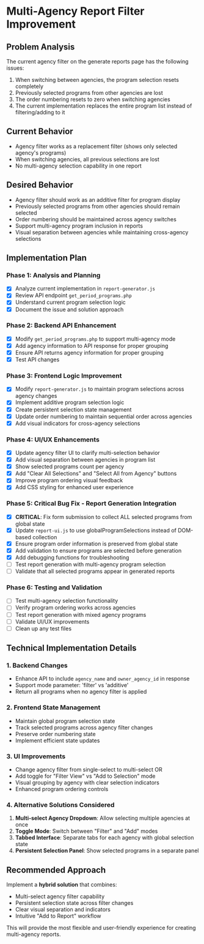 # Multi-Agency Report Filter Improvement

## Problem Analysis
The current agency filter on the generate reports page has the following issues:
1. When switching between agencies, the program selection resets completely
2. Previously selected programs from other agencies are lost
3. The order numbering resets to zero when switching agencies
4. The current implementation replaces the entire program list instead of filtering/adding to it

## Current Behavior
- Agency filter works as a replacement filter (shows only selected agency's programs)
- When switching agencies, all previous selections are lost
- No multi-agency selection capability in one report

## Desired Behavior
- Agency filter should work as an additive filter for program display
- Previously selected programs from other agencies should remain selected
- Order numbering should be maintained across agency switches
- Support multi-agency program inclusion in reports
- Visual separation between agencies while maintaining cross-agency selections

## Implementation Plan

### Phase 1: Analysis and Planning
- [x] Analyze current implementation in `report-generator.js`
- [x] Review API endpoint `get_period_programs.php`
- [x] Understand current program selection logic
- [x] Document the issue and solution approach

### Phase 2: Backend API Enhancement
- [x] Modify `get_period_programs.php` to support multi-agency mode
- [x] Add agency information to API response for proper grouping
- [x] Ensure API returns agency information for proper grouping
- [x] Test API changes

### Phase 3: Frontend Logic Improvement
- [x] Modify `report-generator.js` to maintain program selections across agency changes
- [x] Implement additive program selection logic
- [x] Create persistent selection state management
- [x] Update order numbering to maintain sequential order across agencies
- [x] Add visual indicators for cross-agency selections

### Phase 4: UI/UX Enhancements
- [x] Update agency filter UI to clarify multi-selection behavior
- [x] Add visual separation between agencies in program list
- [x] Show selected programs count per agency
- [x] Add "Clear All Selections" and "Select All from Agency" buttons
- [x] Improve program ordering visual feedback
- [x] Add CSS styling for enhanced user experience

### Phase 5: Critical Bug Fix - Report Generation Integration
- [x] **CRITICAL**: Fix form submission to collect ALL selected programs from global state
- [x] Update `report-ui.js` to use globalProgramSelections instead of DOM-based collection
- [x] Ensure program order information is preserved from global state
- [x] Add validation to ensure programs are selected before generation
- [x] Add debugging functions for troubleshooting
- [ ] Test report generation with multi-agency program selection
- [ ] Validate that all selected programs appear in generated reports

### Phase 6: Testing and Validation
- [ ] Test multi-agency selection functionality
- [ ] Verify program ordering works across agencies
- [ ] Test report generation with mixed agency programs
- [ ] Validate UI/UX improvements
- [ ] Clean up any test files

## Technical Implementation Details

### 1. Backend Changes
- Enhance API to include `agency_name` and `owner_agency_id` in response
- Support mode parameter: 'filter' vs 'additive'
- Return all programs when no agency filter is applied

### 2. Frontend State Management
- Maintain global program selection state
- Track selected programs across agency filter changes
- Preserve order numbering state
- Implement efficient state updates

### 3. UI Improvements
- Change agency filter from single-select to multi-select OR
- Add toggle for "Filter View" vs "Add to Selection" mode
- Visual grouping by agency with clear selection indicators
- Enhanced program ordering controls

### 4. Alternative Solutions Considered
1. **Multi-select Agency Dropdown**: Allow selecting multiple agencies at once
2. **Toggle Mode**: Switch between "Filter" and "Add" modes
3. **Tabbed Interface**: Separate tabs for each agency with global selection state
4. **Persistent Selection Panel**: Show selected programs in a separate panel

## Recommended Approach
Implement a **hybrid solution** that combines:
- Multi-select agency filter capability
- Persistent selection state across filter changes
- Clear visual separation and indicators
- Intuitive "Add to Report" workflow

This will provide the most flexible and user-friendly experience for creating multi-agency reports.
